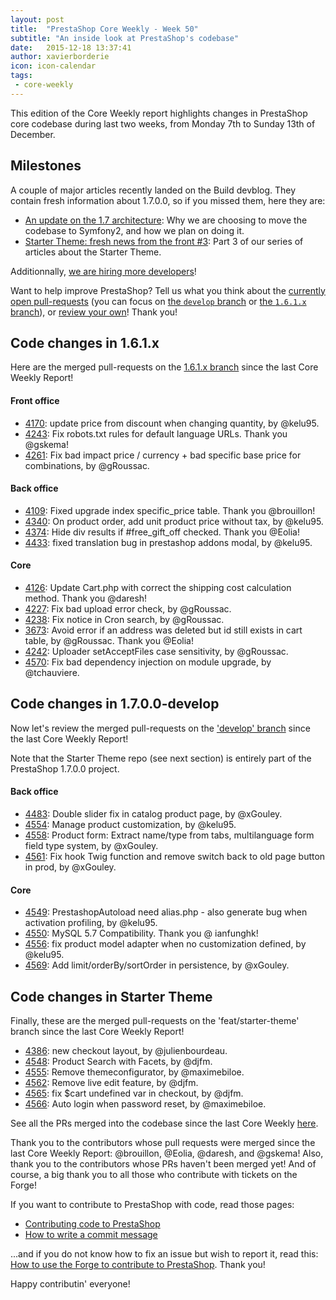 ```yaml
---
layout: post
title:  "PrestaShop Core Weekly - Week 50"
subtitle: "An inside look at PrestaShop's codebase"
date:   2015-12-18 13:37:41
author: xavierborderie
icon: icon-calendar
tags:
 - core-weekly
---
```


This edition of the Core Weekly report highlights changes in PrestaShop core codebase during last two weeks, from Monday 7th to Sunday 13th of December.


## Milestones

A couple of major articles recently landed on the Build devblog. They contain fresh information about 1.7.0.0, so if you missed them, here they are:

 * [An update on the 1.7 architecture](http://build.prestashop.com/news/prestashop-1-7-and-symfony/): Why we are choosing to move the codebase to Symfony2, and how we plan on doing it.
 * [Starter Theme: fresh news from the front #3](http://build.prestashop.com/news/starter-theme-news-3/): Part 3 of our series of articles about the Starter Theme.
 
Additionnally, [we are hiring more developers](http://build.prestashop.com/news/prestacrew-hiring/)!

Want to help improve PrestaShop? Tell us what you think about the [currently open pull-requests](https://github.com/PrestaShop/PrestaShop/pulls) (you can focus on [the `develop` branch](https://github.com/PrestaShop/PrestaShop/pulls?utf8=%E2%9C%93&q=is%3Apr+is%3Aopen+base%3Adevelop) or [the `1.6.1.x` branch]()), or [review your own](http://build.prestashop.com/news/review-your-pull-requests/)! Thank you!


## Code changes in 1.6.1.x

Here are the merged pull-requests on the [1.6.1.x branch](https://github.com/PrestaShop/PrestaShop/tree/1.6.1.x) since the last Core Weekly Report!

#### Front office
 
 * [4170](https://github.com/PrestaShop/PrestaShop/pull/4170): update price from discount when changing quantity, by @kelu95.
 * [4243](https://github.com/PrestaShop/PrestaShop/pull/4243): Fix robots.txt rules for default language URLs. Thank you @gskema!
 * [4261](https://github.com/PrestaShop/PrestaShop/pull/4261): Fix bad impact price / currency + bad specific base price for combinations, by @gRoussac.


#### Back office
 
 * [4109](https://github.com/PrestaShop/PrestaShop/pull/4109): Fixed upgrade index specific_price table. Thank you @brouillon!
 * [4340](https://github.com/PrestaShop/PrestaShop/pull/4340): On product order, add unit product price without tax, by @kelu95.
 * [4374](https://github.com/PrestaShop/PrestaShop/pull/4374): Hide div results if #free_gift_off checked. Thank you @Eolia!
 * [4433](https://github.com/PrestaShop/PrestaShop/pull/4433): fixed translation bug in prestashop addons modal, by @kelu95.

 
 
#### Core
 
 * [4126](https://github.com/PrestaShop/PrestaShop/pull/4126): Update Cart.php with correct the shipping cost calculation method. Thank you @daresh!
 * [4227](https://github.com/PrestaShop/PrestaShop/pull/4227): Fix bad upload error check, by @gRoussac.
 * [4238](https://github.com/PrestaShop/PrestaShop/pull/4238): Fix notice in Cron search, by @gRoussac.
 * [3673](https://github.com/PrestaShop/PrestaShop/pull/3673): Avoid error if an address was deleted but id still exists in cart table, by @gRoussac. Thank you @Eolia!
 * [4242](https://github.com/PrestaShop/PrestaShop/pull/4242): Uploader setAcceptFiles case sensitivity, by @gRoussac.
 * [4570](https://github.com/PrestaShop/PrestaShop/pull/4570): Fix bad dependency injection on module upgrade, by @tchauviere.

 

## Code changes in 1.7.0.0-develop

Now let's review the merged pull-requests on the ['develop' branch](https://github.com/PrestaShop/PrestaShop/tree/develop) since the last Core Weekly Report!

Note that the Starter Theme repo (see next section) is entirely part of the PrestaShop 1.7.0.0 project.

 
#### Back office

 * [4483](https://github.com/PrestaShop/PrestaShop/pull/4483): Double slider fix in catalog product page, by @xGouley.
 * [4554](https://github.com/PrestaShop/PrestaShop/pull/4554): Manage product customization, by @kelu95.
 * [4558](https://github.com/PrestaShop/PrestaShop/pull/4558): Product form: Extract name/type from tabs, multilanguage form field type system, by @xGouley.
 * [4561](https://github.com/PrestaShop/PrestaShop/pull/4561): Fix hook Twig function and remove switch back to old page button in prod, by @xGouley.
 


#### Core

 * [4549](https://github.com/PrestaShop/PrestaShop/pull/4549): PrestashopAutoload need alias.php - also generate bug when activation profiling, by @kelu95.
 * [4550](https://github.com/PrestaShop/PrestaShop/pull/4550): MySQL 5.7 Compatibility. Thank you @ ianfunghk!
 * [4556](https://github.com/PrestaShop/PrestaShop/pull/4556): fix product model adapter when no customization defined, by @kelu95.
 * [4569](https://github.com/PrestaShop/PrestaShop/pull/4569): Add limit/orderBy/sortOrder in persistence, by @xGouley.
 
 
## Code changes in Starter Theme

Finally, these are the merged pull-requests on the 'feat/starter-theme' branch since the last Core Weekly Report!

 * [4386](https://github.com/PrestaShop/PrestaShop/pull/4386): new checkout layout, by @julienbourdeau.
 * [4548](https://github.com/PrestaShop/PrestaShop/pull/4548): Product Search with Facets, by @djfm.
 * [4555](https://github.com/PrestaShop/PrestaShop/pull/4555): Remove themeconfigurator, by @maximebiloe.
 * [4562](https://github.com/PrestaShop/PrestaShop/pull/4562): Remove live edit feature, by @djfm.
 * [4565](https://github.com/PrestaShop/PrestaShop/pull/4565): fix $cart undefined var in checkout, by @djfm.
 * [4566](https://github.com/PrestaShop/PrestaShop/pull/4566): Auto login when password reset, by @maximebiloe.
 
 
 
See all the PRs merged into the codebase since the last Core Weekly [here](https://github.com/PrestaShop/PrestaShop/pulls?q=is%3Apr+merged%3A2015-12-07T00%3A00%3A01..2015-12-13T23%3A59%3A59+is%3Aclosed&utf8=%E2%9C%93).

Thank you to the contributors whose pull requests were merged since the last Core Weekly Report: @brouillon, @Eolia, @daresh, and @gskema! Also, thank you to the contributors whose PRs haven't been merged yet! And of course, a big thank you to all those who contribute with tickets on the Forge!

If you want to contribute to PrestaShop with code, read those pages:

 * [Contributing code to PrestaShop](http://doc.prestashop.com/display/PS16/Contributing+code+to+PrestaShop)
 * [How to write a commit message](http://doc.prestashop.com/display/PS16/How+to+write+a+commit+message)

...and if you do not know how to fix an issue but wish to report it, read this: [How to use the Forge to contribute to PrestaShop](http://doc.prestashop.com/display/PS16/How+to+use+the+Forge+to+contribute+to+PrestaShop). Thank you!

Happy contributin' everyone!
